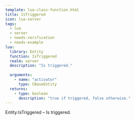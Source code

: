```yaml
---
template: lua-class-function.html
title: IsTriggered
icon: lua-server
tags:
  - lua
  - server
  - needs-verification
  - needs-example
lua:
  library: Entity
  function: IsTriggered
  realm: server
  description: "Is triggered."
  
  arguments:
    - name: "activator"
      type: CBaseEntity
  returns:
    - type: boolean
      description: "true if triggered, false otherwise."
---
```


<div class="lua__search__keywords">
Entity:IsTriggered &#x2013; Is triggered.
</div>
